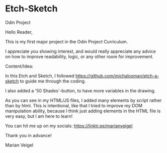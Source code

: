 # Etch-Sketch
Odin Project

Hello Reader,

This is my first major project in the Odin Project Curriculum.

I appreciate you showing interest, and would really appreciate any advice
on how to improve readability, logic, or any other room for improvement.

Content/Idea:

In this Etch and Sketch, I followed https://github.com/michalosman/etch-a-sketch to guide
me through the coding.

I also added a '50 Shades'-button, to have more variables in the drawing.

As you can see in my HTML/JS files, I added many elements by script rather than by html.
This is intentional, like that I tried to improve my DOM manipulation ability, because I
think just adding elements in the HTML file is very easy, but I am here to learn!

You can hit me up on my socials: https://linktr.ee/marianveigel

Thank you in advance!

Marian Veigel